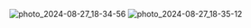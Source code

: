 ![photo_2024-08-27_18-34-56](https://github.com/user-attachments/assets/ace79506-1794-49b2-ad30-e296857f0dc0)
![photo_2024-08-27_18-35-12](https://github.com/user-attachments/assets/9fc848c5-0735-4051-a9c3-897598812d67)
